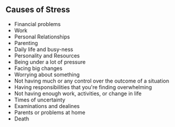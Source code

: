 ## Causes of Stress
- Financial problems
- Work
- Personal Relationships
- Parenting
- Daily life and busy-ness
- Personality and Resources
- Being under a lot of pressure
- Facing big changes
- Worrying about something
- Not having much or any control over the outcome of a situation
- Having responsibilities that you're finding overwhelming
- Not having enough work, activities, or change in life
- Times of uncertainty
- Examinations and dealines
- Parents or problems at home
- Death
